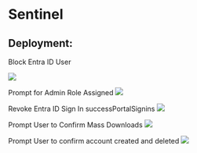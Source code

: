 # Sentinel


## Deployment:
Block Entra ID User

<a href="https://portal.azure.com/#create/Microsoft.Template/uri/https%3A%2F%2Fraw.githubusercontent.com%2FAzure%2Fazure-quickstart-templates%2Fmaster%2Fquickstarts%2Fmicrosoft.storage%2Fstorage-account-create%2Fazuredeploy.json" target="_blank">
    <img src="https://aka.ms/deploytoazurebutton"/>
</a>




Prompt for Admin Role Assigned
<a href="https://portal.azure.com/#create/Microsoft.Template/uri/https%3A%2F%2Fraw.githubusercontent.com%2Fmattwlj%2FSentinel%2Frefs%2Fheads%2Fmain%2FPrompt%2520User%2520To%2520Confirm%2520Admin%2520Role%2520Assigned.json" target="_blank">
    <img src="https://aka.ms/deploytoazurebutton"/>
</a>


Revoke Entra ID Sign In successPortalSignins
<a href="https://portal.azure.com/#create/Microsoft.Template/uri/https%3A%2F%2Fraw.githubusercontent.com%2Fmattwlj%2FSentinel%2Frefs%2Fheads%2Fmain%2FRevoke%2520Entra%2520Sign%2520In%2520Sessions.json" target="_blank">
    <img src="https://aka.ms/deploytoazurebutton"/>
</a>

Prompt User to Confirm Mass Downloads
<a href="https://portal.azure.com/#create/Microsoft.Template/uri/https%3A%2F%2Fraw.githubusercontent.com%2Fmattwlj%2FSentinel%2Frefs%2Fheads%2Fmain%2FPrompt%2520User%2520for%2520Mass%2520Download.json" target="_blank">
    <img src="https://aka.ms/deploytoazurebutton"/>
</a>

Prompt User to confirm account created and deleted
<a href="https://portal.azure.com/#create/Microsoft.Template/uri/https%3A%2F%2Fraw.githubusercontent.com%2Fmattwlj%2FSentinel%2Frefs%2Fheads%2Fmain%2FPromt%2520User%2520Account%2520created%2520and%2520deleted.json" target="_blank">
    <img src="https://aka.ms/deploytoazurebutton"/>
</a>
